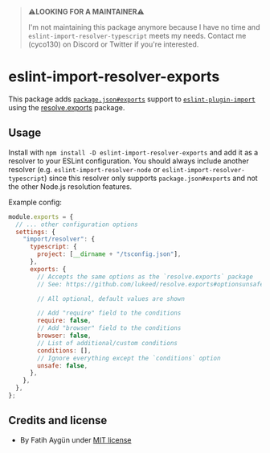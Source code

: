 > ⚠️**LOOKING FOR A MAINTAINER**⚠️
>
> I'm not maintaining this package anymore because I have no time and `eslint-import-resolver-typescript` meets my needs. Contact me (cyco130) on Discord or Twitter if you're interested. 

# eslint-import-resolver-exports

This package adds [`package.json#exports`](https://nodejs.org/api/packages.html#exports) support to [`eslint-plugin-import`](https://www.npmjs.com/package/eslint-plugin-import) using the [resolve.exports](https://github.com/lukeed/resolve.exports) package.

## Usage

Install with `npm install -D eslint-import-resolver-exports` and add it as a resolver to your ESLint configuration. You should always include another resolver (e.g. `eslint-import-resolver-node` or `eslint-import-resolver-typescript`) since this resolver only supports `package.json#exports` and not the other Node.js resolution features.

Example config:

```js
module.exports = {
  // ... other configuration options
  settings: {
    "import/resolver": {
      typescript: {
        project: [__dirname + "/tsconfig.json"],
      },
      exports: {
        // Accepts the same options as the `resolve.exports` package
        // See: https://github.com/lukeed/resolve.exports#optionsunsafe

        // All optional, default values are shown

        // Add "require" field to the conditions
        require: false,
        // Add "browser" field to the conditions
        browser: false,
        // List of additional/custom conditions
        conditions: [],
        // Ignore everything except the `conditions` option
        unsafe: false,
      },
    },
  },
};
```

## Credits and license

- By Fatih Aygün under [MIT license](./LICENSE)
